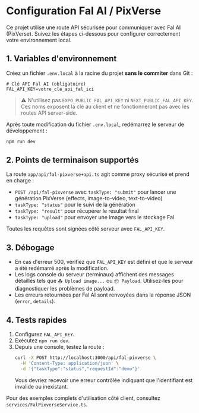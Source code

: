 # Configuration Fal AI / PixVerse

Ce projet utilise une route API sécurisée pour communiquer avec Fal AI (PixVerse). Suivez les étapes ci-dessous pour configurer correctement votre environnement local.

## 1. Variables d'environnement

Créez un fichier `.env.local` à la racine du projet **sans le commiter** dans Git :

```env
# Clé API Fal AI (obligatoire)
FAL_API_KEY=votre_cle_api_fal_ici
```

> ⚠️ N'utilisez pas `EXPO_PUBLIC_FAL_API_KEY` ni `NEXT_PUBLIC_FAL_API_KEY`. Ces noms exposent la clé au client et ne fonctionneront pas avec les routes API server-side.

Après toute modification du fichier `.env.local`, redémarrez le serveur de développement :

```bash
npm run dev
```

## 2. Points de terminaison supportés

La route `app/api/fal-pixverse+api.ts` agit comme proxy sécurisé et prend en charge :

- `POST /api/fal-pixverse` avec `taskType: "submit"` pour lancer une génération PixVerse (effects, image-to-video, text-to-video)
- `taskType: "status"` pour le suivi de la génération
- `taskType: "result"` pour récupérer le résultat final
- `taskType: "upload"` pour envoyer une image vers le stockage Fal

Toutes les requêtes sont signées côté serveur avec `FAL_API_KEY`.

## 3. Débogage

- En cas d'erreur 500, vérifiez que `FAL_API_KEY` est défini et que le serveur a été redémarré après la modification.
- Les logs console du serveur (terminaux) affichent des messages détaillés tels que `📤 Upload image...` ou `📦 Payload`. Utilisez-les pour diagnostiquer les problèmes de payload.
- Les erreurs retournées par Fal AI sont renvoyées dans la réponse JSON (`error`, `details`).

## 4. Tests rapides

1. Configurez `FAL_API_KEY`.
2. Exécutez `npm run dev`.
3. Depuis une console, testez la route :
   ```bash
   curl -X POST http://localhost:3000/api/fal-pixverse \
     -H 'Content-Type: application/json' \
     -d '{"taskType":"status","requestId":"demo"}'
   ```
   Vous devriez recevoir une erreur contrôlée indiquant que l'identifiant est invalide ou inexistant.

Pour des exemples complets d'utilisation côté client, consultez `services/FalPixverseService.ts`.
